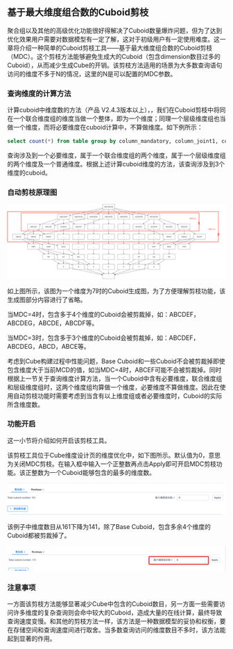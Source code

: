 ## 基于最大维度组合数的Cuboid剪枝 ##

聚合组以及其他的高级优化功能很好得解决了Cuboid数量爆炸问题，但为了达到优化效果用户需要对数据模型有一定了解，这对于初级用户有一定使用难度。这一章将介绍一种简单的Cuboid剪枝工具——基于最大维度组合数的Cuboid剪枝（MDC）。这个剪枝方法能够避免生成大的Cuboid（包含dimension数目过多的Cuboid），从而减少生成Cube的开销。该剪枝方法适用的场景为大多数查询语句访问的维度不多于N的情况，这里的N是可以配置的MDC参数。

### 查询维度的计算方法 ###

计算cuboid中维度数的方法（产品 V2.4.3版本以上），，我们在Cuboid剪枝中将同在一个联合维度组的维度当做一个整体，即为一个维度；同理一个层级维度组也当做一个维度，而将必要维度在cuboid计算中，不算做维度。如下例所示：

```sql
select count(*) from table group by column_mandatory, column_joint1, column_joint2, column_hierarchy1, column_hierarchy2, column_normal
```

查询涉及到一个必要维度，属于一个联合维度组的两个维度，属于一个层级维度组的两个维度及一个普通维度。根据上述计算cuboid维度的方法，该查询涉及到3个维度的cuboid。

### 自动剪枝原理图 ###

![Cuboid生成图](images/cuboid_mdc.cn.png)

如上图所示，该图为一个维度为7时的Cuboid生成图，为了方便理解剪枝功能，该生成图部分内容进行了省略。

当MDC=4时，包含多于4个维度的Cuboid会被剪裁掉，如：ABCDEF，ABCDEG，ABCDE，ABCDF等。

当MDC=3时，包含多于3个维度的Cuboid会被剪裁掉，如：ABCDEF，ABCDEG，ABCD，ABCE等。

考虑到Cube构建过程中性能问题，Base Cuboid和一些Cuboid不会被剪裁掉即使包含维度大于当前MCD的值，如当MDC=4时，ABCEF可能不会被剪裁掉。同时根据上一节关于查询维度计算方法，当一个Cuboid中含有必要维度，联合维度组和层级维度组时，这两个维度组均算做一个维度，必要维度不算做维度。因此在使用自动剪枝功能时需要考虑到当含有以上维度组或者必要维度时，Cuboid的实际所含维度数。

### 功能开启 ###

这一小节将介绍如何开启该剪枝工具。

该剪枝工具位于Cube维度设计页的维度优化中，如下图所示。默认值为0，意思为关闭MDC剪枝。在输入框中输入一个正整数再点击Apply即可开启MDC剪枝功能。该正整数为一个Cuboid能够包含的最多的维度数。

![](images/cuboid_pruning_1.png)

该例子中维度数目从161下降为141，除了Base Cuboid，包含多余4个维度的Cuboid都被剪裁掉了。

![](images/cuboid_pruning_2.png)



### 注意事项 ###

一方面该剪枝方法能够显著减少Cube中包含的Cuboid数目，另一方面一些需要访问许多维度的复杂查询则会命中较大的Cuboid，造成大量的在线计算，最终导致查询速度变慢。和其他的剪枝方法一样，该方法是一种数据模型的妥协和权衡，要在存储空间和查询速度间进行取舍。当多数查询访问的维度数目不多时，该方法能起到显著的作用。
